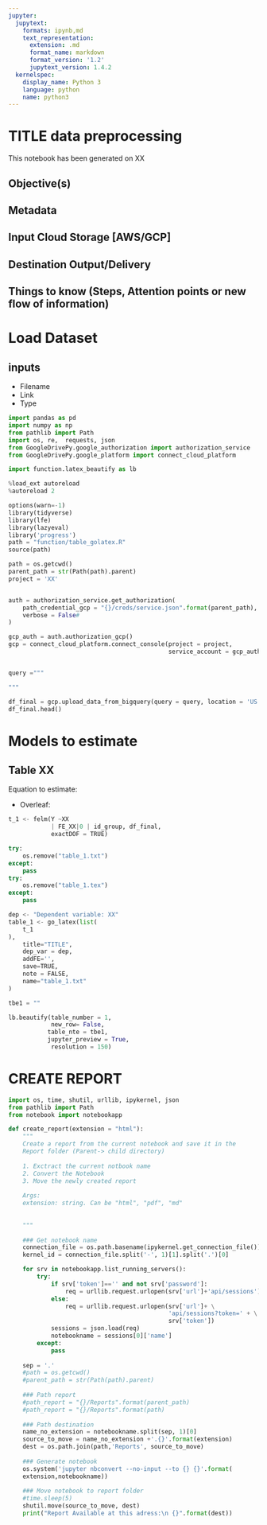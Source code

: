 ```yaml
---
jupyter:
  jupytext:
    formats: ipynb,md
    text_representation:
      extension: .md
      format_name: markdown
      format_version: '1.2'
      jupytext_version: 1.4.2
  kernelspec:
    display_name: Python 3
    language: python
    name: python3
---
```


# TITLE data preprocessing

This notebook has been generated on XX

## Objective(s)

## Metadata

## Input Cloud Storage [AWS/GCP]

## Destination Output/Delivery

## Things to know (Steps, Attention points or new flow of information)




# Load Dataset

## inputs

- Filename
- Link
- Type

```python
import pandas as pd 
import numpy as np
from pathlib import Path
import os, re,  requests, json 
from GoogleDrivePy.google_authorization import authorization_service
from GoogleDrivePy.google_platform import connect_cloud_platform
```

```python
import function.latex_beautify as lb

%load_ext autoreload
%autoreload 2
```

```python
options(warn=-1)
library(tidyverse)
library(lfe)
library(lazyeval)
library('progress')
path = "function/table_golatex.R"
source(path)
```

```python
path = os.getcwd()
parent_path = str(Path(path).parent)
project = 'XX'


auth = authorization_service.get_authorization(
    path_credential_gcp = "{}/creds/service.json".format(parent_path),
    verbose = False#
)

gcp_auth = auth.authorization_gcp()
gcp = connect_cloud_platform.connect_console(project = project, 
                                             service_account = gcp_auth) 
```

```python

```

```python
query ="""

"""
```

```python
df_final = gcp.upload_data_from_bigquery(query = query, location = 'US')
df_final.head()
```

# Models to estimate



## Table XX

Equation to estimate:

- Overleaf:

```python
t_1 <- felm(Y ~XX
            | FE_XX|0 | id_group, df_final,
            exactDOF = TRUE)
```

```python
try:
    os.remove("table_1.txt")
except:
    pass
try:
    os.remove("table_1.tex")
except:
    pass
```

```python
dep <- "Dependent variable: XX"
table_1 <- go_latex(list(
    t_1
),
    title="TITLE",
    dep_var = dep,
    addFE='',
    save=TRUE,
    note = FALSE,
    name="table_1.txt"
)
```

```python
tbe1 = ""
```

```python
lb.beautify(table_number = 1,
            new_row= False,
           table_nte = tbe1,
           jupyter_preview = True,
            resolution = 150)
```

# CREATE REPORT

```python
import os, time, shutil, urllib, ipykernel, json
from pathlib import Path
from notebook import notebookapp
```

```python
def create_report(extension = "html"):
    """
    Create a report from the current notebook and save it in the 
    Report folder (Parent-> child directory)
    
    1. Exctract the current notbook name
    2. Convert the Notebook 
    3. Move the newly created report
    
    Args:
    extension: string. Can be "html", "pdf", "md"
    
    
    """
    
    ### Get notebook name
    connection_file = os.path.basename(ipykernel.get_connection_file())
    kernel_id = connection_file.split('-', 1)[1].split('.')[0]

    for srv in notebookapp.list_running_servers():
        try:
            if srv['token']=='' and not srv['password']:  
                req = urllib.request.urlopen(srv['url']+'api/sessions')
            else:
                req = urllib.request.urlopen(srv['url']+ \
                                             'api/sessions?token=' + \
                                             srv['token'])
            sessions = json.load(req)
            notebookname = sessions[0]['name']
        except:
            pass  
    
    sep = '.'
    #path = os.getcwd()
    #parent_path = str(Path(path).parent)
    
    ### Path report
    #path_report = "{}/Reports".format(parent_path)
    #path_report = "{}/Reports".format(path)
    
    ### Path destination
    name_no_extension = notebookname.split(sep, 1)[0]
    source_to_move = name_no_extension +'.{}'.format(extension)
    dest = os.path.join(path,'Reports', source_to_move)
    
    ### Generate notebook
    os.system('jupyter nbconvert --no-input --to {} {}'.format(
    extension,notebookname))
    
    ### Move notebook to report folder
    #time.sleep(5)
    shutil.move(source_to_move, dest)
    print("Report Available at this adress:\n {}".format(dest))
```
